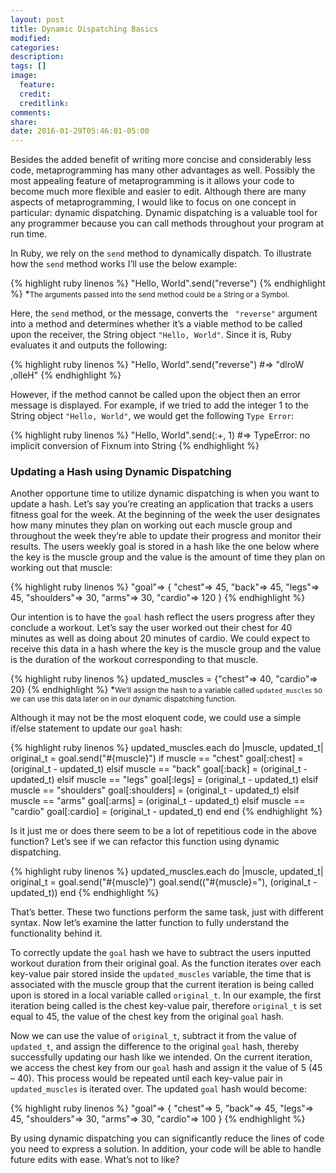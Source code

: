 ```yaml
---
layout: post
title: Dynamic Dispatching Basics
modified:
categories:
description:
tags: []
image:
  feature:
  credit:
  creditlink:
comments:
share:
date: 2016-01-29T05:46:01-05:00
---
```

Besides the added benefit of writing more concise and considerably less code, metaprogramming has many other advantages as well. Possibly the most appealing feature of metaprogramming is it allows your code to become much more flexible and easier to edit. Although there are many aspects of metaprogramming, I would like to focus on one concept in particular: dynamic dispatching. Dynamic dispatching is a valuable tool for any programmer because you can call methods throughout your program at run time.

In Ruby, we rely on the <code>send</code> method to dynamically dispatch. To illustrate how the <code>send</code> method works I’ll use the below example:

{% highlight ruby linenos %}
"Hello, World".send("reverse")
{% endhighlight %}
\*<small>The arguments passed into the send method could be a String or a Symbol.</small>

Here, the <code>send</code> method, or the message, converts the <code> "reverse"</code> argument into a method and determines whether it’s a viable method to be called upon the receiver, the String object <code>"Hello, World"</code>. Since it is, Ruby evaluates it and outputs the following:

{% highlight ruby linenos %}
"Hello, World".send("reverse") #=> "dlroW ,olleH"
{% endhighlight %}

However, if the method cannot be called upon the object then an error message is displayed. For example, if we tried to add the integer 1 to the String object <code>"Hello, World"</code>, we would get the following <code>Type Error</code>:

{% highlight ruby linenos %}
"Hello, World".send(:+, 1)
 #=> TypeError: no implicit conversion of Fixnum into String
{% endhighlight %}

<h3>Updating a Hash using Dynamic Dispatching</h3>

Another opportune time to utilize dynamic dispatching is when you want to update a hash. Let’s say you’re creating an application that tracks a users fitness goal for the week. At the beginning of the week the user designates how many minutes they plan on working out each muscle group and throughout the week they’re able to update their progress and monitor their results. The users weekly goal is stored in a hash like the one below where the key is the muscle group and the value is the amount of time they plan on working out that muscle:

{% highlight ruby linenos %}
"goal"=> {
  "chest"=> 45,
  "back"=> 45,
  "legs"=> 45,
  "shoulders"=> 30,
  "arms"=> 30,
  "cardio"=> 120
}
{% endhighlight %}

Our intention is to have the <code>goal</code> hash reflect the users progress after they conclude a workout. Let’s say the user worked out their chest for 40 minutes as well as doing about 20 minutes of cardio. We could expect to receive this data in a hash where the key is the muscle group and the value is the duration of the workout corresponding to that muscle.

{% highlight ruby linenos %}
updated_muscles = {"chest"=> 40,  "cardio"=> 20}
{% endhighlight %}
\*<small>We’ll assign the hash to a variable called <code>updated_muscles</code> so we can use this data later on in our dynamic dispatching function.</small>

Although it may not be the most eloquent code, we could use a simple if/else statement to update our <code>goal</code> hash:

{% highlight ruby linenos %}
updated_muscles.each do |muscle, updated_t|
  original_t = goal.send("#{muscle}")
  if muscle == "chest"
    goal[:chest] = (original_t - updated_t)
  elsif muscle == "back"
    goal[:back] = (original_t - updated_t)
  elsif muscle == "legs"
    goal[:legs] = (original_t - updated_t)
  elsif muscle == "shoulders"
    goal[:shoulders] = (original_t - updated_t)
  elsif muscle == "arms"
    goal[:arms] = (original_t - updated_t)
  elsif muscle == "cardio"
    goal[:cardio] = (original_t - updated_t)
  end
end
{% endhighlight %}

Is it just me or does there seem to be a lot of repetitious code in the above function? Let’s see if we can refactor this function using dynamic dispatching.

{% highlight ruby linenos %}
updated_muscles.each do |muscle, updated_t|
  original_t = goal.send("#{muscle}")
  goal.send(("#{muscle}="), (original_t - updated_t))
end
{% endhighlight %}

That’s better. These two functions perform the same task, just with different syntax. Now let’s examine the latter function to fully understand the functionality behind it.

To correctly update the <code>goal</code> hash we have to subtract the users inputted workout duration from their original goal. As the function iterates over each key-value pair stored inside the <code>updated_muscles</code> variable, the time that is associated with the muscle group that the current iteration is being called upon is stored in a local variable called <code>original_t</code>. In our example, the first iteration being called is the chest key-value pair, therefore <code>original_t</code> is set equal to 45, the value of the chest key from the original <code>goal</code> hash.

Now we can use the value of <code>original_t</code>, subtract it from the value of <code>updated_t</code>, and assign the difference to the original <code>goal</code> hash, thereby successfully updating our hash like we intended. On the current iteration, we access the chest key from our <code>goal</code> hash and assign it the value of 5 (45 – 40). This process would be repeated until each key-value pair in <code>updated_muscles</code> is iterated over. The updated <code>goal</code> hash would become:

{% highlight ruby linenos %}
"goal"=> {
  "chest"=> 5,
  "back"=> 45,
  "legs"=> 45,
  "shoulders"=> 30,
  "arms"=> 30,
  "cardio"=> 100
}
{% endhighlight %}

By using dynamic dispatching you can significantly reduce the lines of code you need to express a solution. In addition, your code will be able to handle future edits with ease. What’s not to like?
